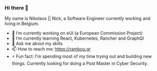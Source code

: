 ### Hi there 👋

My name is Nikolaos || Nick, a Software Engineer currently working and living in Belgium.

- 🔭 I’m currently working on eUI (a European Commission Project)
- 🌱 I’m currently learning React, Kubernetes, Rancher and GraphQl
- 💬 Ask me about my skills
- 📫 How to reach me: https://rambou.gr
- ⚡ Fun fact: I'm spending most of my time trying out and building new things. Currently looking for doing a Post Master in Cyber Security.


<!--
**Rambou/Rambou** is a ✨ _special_ ✨ repository because its `README.md` (this file) appears on your GitHub profile.

Hidden stuff i guess after the lines above.
